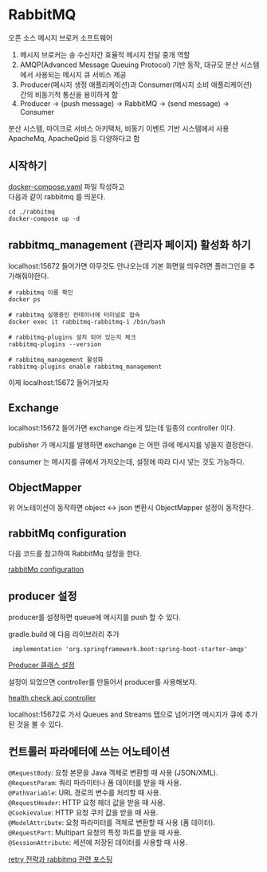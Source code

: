 # RabbitMQ

오픈 소스 메시지 브로커 소프트웨어

1. 메시지 브로커는 송 수신자간 효율적 메시지 전달 중개 역할
2. AMQP(Advanced Message Queuing Protocol) 기반 동작, 대규모 분산 시스템에서 사용되는 메시지 큐 서비스 제공
3. Producer(메시지 생정 애플리케이션)과 Consumer(메시지 소비 애플리케이션) 간의 비동기적 통신을 용이하게 함
4. Producer -> (push message) -> RabbitMQ -> (send message) -> Consumer

분산 시스템, 마이크로 서비스 아키택처, 비동기 이벤트 기반 시스템에서 사용\
ApacheMq, ApacheQpid 등 다양하다고 함

## 시작하기

[docker-compose.yaml](./rabbitmq/docker-compose.yaml) 파일 작성하고\
다음과 같이 rabbitmq 를 띄운다.

```shell
cd ./rabbitmq
docker-compose up -d
```

## rabbitmq_management (관리자 페이지) 활성화 하기

localhost:15672 들어가면 아무것도 안나오는데 기본 화면읠 띄우려면 플러그인을 추가해줘야한다.

```shell
# rabbitmq 이름 확인
docker ps

# rabbitmq 실행중인 컨테이너에 터미널로 접속
docker exec it rabbitmq-rabbitmq-1 /bin/bash

# rabbitmq-plugins 설치 되어 있는지 체크
rabbitmq-plugins --version

# rabbitmq_management 활성화
rabbitmq-plugins enable rabbitmq_management
```

이제 localhost:15672 들어가보자

## Exchange

localhost:15672 들어가면 exchange 라는게 있는데 일종의 controller 이다.

publisher 가 메시지를 발행하면 exchange 는 어떤 큐에 메시지를 넣을지 결정한다.

consumer 는 메시지를 큐에서 가저오는데, 설정에 따라 다시 넣는 것도 가능하다.

## ObjectMapper

위 어노테이션이 동작하면 object <-> json 변환시 ObjectMapper 설정이 동작한다.

## rabbitMq configuration

다음 코드를 참고하여 RabbitMq 설정을 한다.

[rabbitMq configuration](./api/src/main/java/org/delivery/api/config/rabbitmq/RabbitMqConfig.java)

## producer 설정

producer를 설정하면 queue에 메시지를 push 할 수 있다.

gradle.build 에 다음 라이브러리 추가

```text
 implementation 'org.springframework.boot:spring-boot-starter-amqp'
```

[Producer 클래스 설정](./api/src/main/java/org/delivery/api/common/rabbitmq/Producer.java)

설정이 되었으면 controller를 만들어서 producer를 사용해보자.

[health check api controller](./api/src/main/java/org/delivery/api/domain/health/HealthOpenApiController.java)

localhost:15672로 가서 Queues and Streams 탭으로 넘어가면 메시지가 큐에 추가된 것을 볼 수 있다.

## 컨트롤러 파라메터에 쓰는 어노테이션

`@RequestBody`: 요청 본문을 Java 객체로 변환할 때 사용 (JSON/XML).\
`@RequestParam`: 쿼리 파라미터나 폼 데이터를 받을 때 사용.\
`@PathVariable`: URL 경로의 변수를 처리할 때 사용.\
`@RequestHeader`: HTTP 요청 헤더 값을 받을 때 사용.\
`@CookieValue`: HTTP 요청 쿠키 값을 받을 때 사용.\
`@ModelAttribute`: 요청 파라미터를 객체로 변환할 때 사용 (폼 데이터).\
`@RequestPart`: Multipart 요청의 특정 파트를 받을 때 사용.\
`@SessionAttribute`: 세션에 저장된 데이터를 사용할 때 사용.

[retry 전략과 rabbitmq 관련 포스팅](https://minholee93.tistory.com/category/RabbitMQ) 
